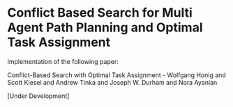 # Conflict Based Search for Multi Agent Path Planning and Optimal Task Assignment


Implementation of the following paper:

Conflict-Based Search with Optimal Task Assignment - Wolfgang Honig and Scott Kiesel and Andrew Tinka and Joseph W. Durham and Nora Ayanian

[Under Development]
